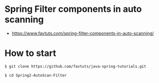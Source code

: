 # Spring Filter components in auto scanning

* https://www.favtuts.com/spring-filter-components-in-auto-scanning/

# How to start

```bash
$ git clone https://github.com/favtuts/java-spring-tutorials.git

$ cd Spring2-AutoScan-Filter
```